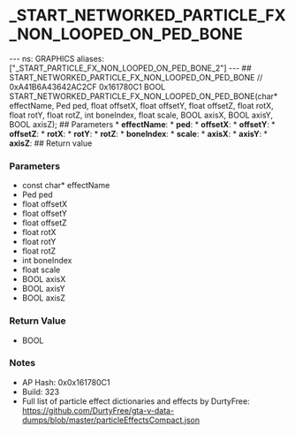 # _START_NETWORKED_PARTICLE_FX_NON_LOOPED_ON_PED_BONE

--- ns: GRAPHICS aliases: ["_START_PARTICLE_FX_NON_LOOPED_ON_PED_BONE_2"] --- ## START_NETWORKED_PARTICLE_FX_NON_LOOPED_ON_PED_BONE  // 0xA41B6A43642AC2CF 0x161780C1 BOOL START_NETWORKED_PARTICLE_FX_NON_LOOPED_ON_PED_BONE(char* effectName, Ped ped, float offsetX, float offsetY, float offsetZ, float rotX, float rotY, float rotZ, int boneIndex, float scale, BOOL axisX, BOOL axisY, BOOL axisZ);   ## Parameters * **effectName**: * **ped**: * **offsetX**: * **offsetY**: * **offsetZ**: * **rotX**: * **rotY**: * **rotZ**: * **boneIndex**: * **scale**: * **axisX**: * **axisY**: * **axisZ**:  ## Return value

### Parameters
* const char* effectName
* Ped ped
* float offsetX
* float offsetY
* float offsetZ
* float rotX
* float rotY
* float rotZ
* int boneIndex
* float scale
* BOOL axisX
* BOOL axisY
* BOOL axisZ

### Return Value
* BOOL

### Notes
* AP Hash: 0x0x161780C1
* Build: 323
* Full list of particle effect dictionaries and effects by DurtyFree: https://github.com/DurtyFree/gta-v-data-dumps/blob/master/particleEffectsCompact.json

